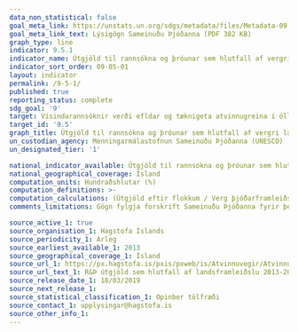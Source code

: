 ```yaml
---
data_non_statistical: false
goal_meta_link: https://unstats.un.org/sdgs/metadata/files/Metadata-09-05-01.pdf
goal_meta_link_text: Lýsigögn Sameinuðu Þjóðanna (PDF 382 KB)
graph_type: line
indicator: 9.5.1
indicator_name: Útgjöld til rannsókna og þróunar sem hlutfall af vergri landsframleiðslu.
indicator_sort_order: 09-05-01
layout: indicator
permalink: /9-5-1/
published: true
reporting_status: complete
sdg_goal: '9'
target: Vísindarannsóknir verði efldar og tæknigeta atvinnugreina í öllum löndum endurbætt, þar á meðal í þróunarlöndum. Eigi síðar en árið 2030 verði ýtt undir nýsköpun og fjölgað störfum við rannsóknir og þróun fyrir hverja milljón íbúa, auk þess sem útgjöld til rannsókna og þróunar hins opinbera og einkageirans verði aukin.  
target_id: '9.5'
graph_title: Útgjöld til rannsókna og þróunar sem hlutfall af vergri landsframleiðslu.
un_custodian_agency: Menningarmálastofnun Sameinuðu Þjóðanna (UNESCO)
un_designated_tier: '1'

national_indicator_available: Útgjöld til rannsókna og þróunar sem hlutfall af vergri landsframleiðslu.
national_geographical_coverage: Ísland
computation_units: Hundraðshlutar (%)
computation_definitions: >-
computation_calculations: (Útgjöld eftir flokkum / Verg þjóðarframleiðsla (GDP)) * 100
comments_limitations: Gögn fylgja forskrift Sameinuðu Þjóðanna fyrir þennan mælikvarða. Þessi mælikvarði var fundinn í samstarfi við sérfræðinga á þessu sviði.

source_active_1: true
source_organisation_1: Hagstofa Íslands
source_periodicity_1: Árleg
source_earliest_available_1: 2013
source_geographical_coverage_1: Ísland
source_url_1: https://px.hagstofa.is/pxis/pxweb/is/Atvinnuvegir/Atvinnuvegir__visinditaekni__rannsoknthroun/FYR05101.px
source_url_text_1: R&Þ útgjöld sem hlutfall af landsframleiðslu 2013-2017
source_release_date_1: 18/03/2019
source_next_release_1:
source_statistical_classification_1: Opinber tölfræði
source_contact_1: upplysingar@hagstofa.is
source_other_info_1:   
---
```

